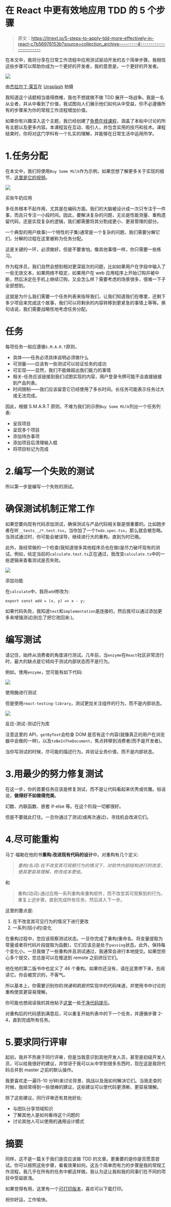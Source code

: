 # 在 React 中更有效地应用 TDD 的 5 个步骤

> 原文：<https://itnext.io/5-steps-to-apply-tdd-more-effectively-in-react-c7b56978153b?source=collection_archive---------4----------------------->

在本文中，我将分享在日常工作流程中应用测试驱动开发的五个简单步骤。我相信这些步骤可以帮助你成为一个更好的开发者，我的意思是，一个更好的开发者。

![](img/9076a229be9bf94ceb783faad06eb84b.png)

由[杰拉尔丁·莱瓦](https://unsplash.com/@geraldine_lewa?utm_source=medium&utm_medium=referral)在 [Unsplash](https://unsplash.com?utm_source=medium&utm_medium=referral) 拍摄

我知道这个话题相当值得商榷，我也不想就做不做 TDD 展开一场战争。我是一名从业者，并从中看到了价值，我试图向人们展示他们如何从中受益，你不必遵循所有的步骤来为你的常规工作流程增加价值。

如果你有兴趣深入这个主题，我已经创建了[免费在线课程](https://icodeit.thinkific.com/courses/test-driven-development-with-react)，涵盖了本帖中讨论的所有主题以及更多内容。本课程旨在互动、吸引人，并包含实用的技巧和技术。课程结束时，你将对这门学科有一个扎实的理解，并能够在日常生活中运用所学。

# 1.任务分配

在本文中，我们将使用`Buy Some Milk`作为示例，如果您想了解更多关于实现的细节，[这里是它的视频](https://youtube.com/playlist?list=PLv8UD0lNnLNKTXyhs9Z3PEh3bon0ZNxqd)。

![](img/a24f11f8a647beb61521fd8b6d5a3e93.png)

买些牛奶应用

多任务根本不起作用，尤其是在编码方面。我们的大脑被设计成一次只专注于一件事，而且只专注一小段时间。因此，要解决复杂的问题，无论是性能测量、重构遗留代码，还是实现复杂的逻辑，我们都需要将其分割成更小、更易管理的部分。

一个典型的用户故事(一个特性的子集)通常是一个复杂的问题，我们需要分解它们，分解的过程在这里被称为任务分配。

这是关键的一环，必须做好。但是不要害怕。像其他事情一样，你只需要一些练习。

作为程序员，我们自然会想到相对更深层次的问题，比如如果用户在字段中输入了一些无效文本，如果网络不稳定，如果用户在 web 应用程序上开始订购并被中断，然后决定在手机上继续订购，又会怎么样？需要考虑的场景很多，很难一下子全部想到。

这就是为什么我们需要一个任务列表来指导我们，让我们知道我们在哪里，还剩下多少项目来完成这个故事，我们可以将剩余的内容转移到更紧急的事情上等等。换句话说，我们需要战略性地考虑任务分配。

# 任务

每项任务一般应遵循`S.M.A.R.T`原则，

*   具体——任务必须具体说明必须做什么
*   可测量——应该有一些测试可以验证任务的成功
*   可实现——显然，我们不能做超出我们能力的事情
*   相关-任务应该链接到我们试图实现的内容，用户登录令牌可能不会直接链接到产品列表。
*   时间限制——我们应该留意它已经使用了多长时间。长任务可能表示任务过大或无法完成。

因此，根据 S.M.A.R.T 原则，不难为我们的示例`Buy Some Milk`列出一个任务列表:

*   呈现项目
*   呈现多个项目
*   添加待办事项
*   添加项目后清理输入框
*   将项目标记为完成

# 2.编写一个失败的测试

所以第一步是编写一个失败的测试。

# 确保测试机制正常工作

如果您要向现有代码添加测试，确保测试与产品代码相关联是很重要的。比如跑步者在听`__tests__/*.test.tsx`，当你加了一个`Todo.spec.tsx`，那么就会被忽略。当测试通过时，你可能会被误导，继续进行大的重构，直到为时已晚。

此外，我经常做的一个检查(我知道很多其他程序员也在做)是尽力破坏现有的测试。例如，给定当前的`calculate.test.ts`正在通过，我改变`calculate.ts`中的一些逻辑来查看测试是否失败。

![](img/ad4e4578af4bbae02219a56d83f6a424.png)

添加功能

在`calculate`中，我将`add`修改为:

```
export const add = (x, y) => x - y;
```

如果代码失败，我知道`test`和`implementation`是连接的，然后我可以通过添加更多来增强测试(别忘了把它改回来:)。

# 编写测试

请记住，始终从消费者的角度进行测试。几年前，当`enzyme`在`React`社区非常流行时，最大的缺点是它倾向于测试内部状态而不是行为。

例如，使用`enzyme`，您可能有如下代码:

![](img/3784fec3cc7e51e1f215f6fd61b7983c.png)

使用酶进行测试

但是使用`react-testing-library`，测试更加关注组件的行为，而不是内部状态。

![](img/bcfa76a880f1f0a8521b4c62baff5a1a.png)

反应-测试-测试行为库

注意这里的 API，`getByText`会检查 DOM 是否有这个内容(就像真正的用户在浏览器中会做的一样)，以及`toBeInTheDocument`，焦点转移到消费者(而不是开发者)。

当你写测试的时候，尽可能的描述行为。并验证业务价值，而不是内部状态。

# 3.用最少的努力修复测试

在这一步，你的首要任务应该是修复测试，而不是让代码看起来优秀或优雅。俗话说，**做得好不如做得完美**。

幻数、内联函数、嵌套 if-else 等。在这个阶段一切都很好。

但是不要就此打住。一旦你通过了测试(或再次通过)，寻找机会改进它们。

# 4.尽可能重构

马丁·福勒在他的书**重构:改进现有代码的设计**中，对重构有几个定义:

> *重构(名词):在不改变其可观察行为的情况下，对软件内部结构进行的改变，使其更容易理解，修改成本更低。*

和

> 重构(动词):通过应用一系列重构来重构软件，而不改变其可观察到的行为。重复上述步骤，直到完成所有任务，然后进入下一步。

这里的要点是:

1.  在不改变其可见行为的情况下进行更改
2.  一系列(较小的)变化

在重构过程中，您应该观察测试状态。一旦你完成了重构(重命名、将变量提取为常量或者将代码片段提取为函数)，它们应该总是处于`passing`状态。此外，保持每个变化小。一旦我做了一些重构并且测试通过，我通常会进行本地提交。如果您担心多个提交，您总是可以在推送到 remote 之前挤压它们。

他在他的第二版书中也定义了 46 个重构。如果你还没有，请在这里停下来，去阅读它。你会被赏识的，不客气。

所以基本上，你需要识别你的*快速和肮脏的*实现中的代码味道，并使用书中讨论的重构使其更容易理解。

你可能也想阅读我的其他帖子[这里](/react-clean-code-f7b7946cb9d3)一些[干净代码提示](/7-react-clean-code-tips-you-should-know-846b8108fc46)。

对重构后的代码感到满意后，可以重复开始列表中的下一个任务，并遵循步骤 2-4，直到完成所有任务。

# 5.要求同行评审

起初，我并不热衷于同行评审，但是当我意识到其他开发人员，甚至是初级开发人员，可以给我很好的建议，并惊讶于我可以从中学到很多东西时，现在这是我将代码合并到 master 之前的默认操作。

我更喜欢走一遍(5-10 分钟)来讨论背景、挑战以及我如何解决它们。当我走查的时候，我经常得到一些很棒的建议，这些建议可以使代码更清晰、更容易理解。

除了这些建议，同行评审还有其他好处:

*   与团队分享领域知识
*   了解其他人是如何看待这个问题的
*   讨论其他人可以使用的通用设计模式

# 摘要

同样，这不是一篇关于我们是否应该做 TDD 的文章。更重要的是你是否愿意尝试。你可以按照这些步骤，看看效果如何。这五个简单而有力的步骤是我的常规工作流程，我几乎在所有的任务中都这样做。我认为这让我和我的同事们在不同的项目中受益匪浅。

如果觉得有用，这里有一个[可打印版本](https://icodeit.ck.page/5-steps-tdd)，喜欢可以下载打印。

祝你好运，工作愉快。